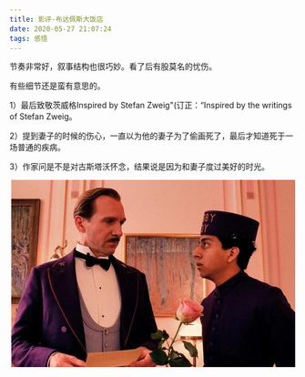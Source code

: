 ```yaml
---
title: 影评-布达佩斯大饭店  
date: 2020-05-27 21:07:24
tags: 感悟
---
```


节奏非常好，叙事结构也很巧妙。看了后有股莫名的忧伤。

有些细节还是蛮有意思的。

1）最后致敬茨威格Inspired by Stefan Zweig"(订正：“Inspired by the writings of Stefan Zweig。

2）提到妻子的时候的伤心，一直以为他的妻子为了偷画死了，最后才知道死于一场普通的疾病。

3）作家问是不是对古斯塔沃怀念，结果说是因为和妻子度过美好的时光。

<div align=center>

![](/img/budapeisi.jpg)

</div>

